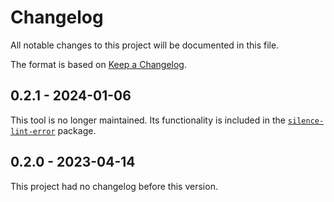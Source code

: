 # Changelog

All notable changes to this project will be documented in this file.

The format is based on [Keep a Changelog](https://keepachangelog.com/en/1.0.0/).

## 0.2.1 - 2024-01-06

This tool is no longer maintained. Its functionality is included in the [`silence-lint-error`](https://pypi.org/project/silence-lint-error/) package.

## 0.2.0 - 2023-04-14

This project had no changelog before this version.
